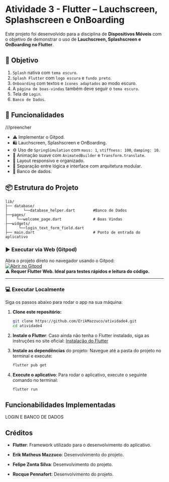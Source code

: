 # Atividade 3 - Flutter – Lauchscreen, Splashscreen e OnBoarding

Este projeto foi desenvolvido para a disciplina de **Dispositivos Móveis** com o objetivo de demonstrar o uso de **Lauchscreen, Splashscreen e OnBoarding no Flutter**.

## 🎯 Objetivo 

1. `Splash` nativa com `tema escuro`.
2. `Splash Flutter` com `logo escura` e `fundo preto`.
3. `Onboarding` com textos e `ícones adaptados` ao modo escuro.
4. A `página de boas-vindas` também deve seguir o `tema escuro`.
5. Tela de `Login`.
6. `Banco de Dados`.

## 🧠 Funcionalidades

///preencher
- ⚠️ Implementar o Gitpod.
- 🛍️ Lauchscreen, Splashscreen e OnBoarding.
- ⚙️ Uso de `SpringSimulation` com `mass: 1`, `stiffness: 100`, `damping: 10`.
- 🔁 Animação suave com `AnimatedBuilder` e `Transform.translate`.
- 📱 Layout responsivo e organizado.
- 🧼 Separação entre lógica e interface com arquitetura modular.
- 🎲 Banco de dados.

  
## 📦 Estrutura do Projeto
```
lib/
├── database/
│       └──database_helper.dart        #Banco de Dados
├──pages/
│    └──welcome_page.dart              # Boas Vindas
├──widgets/
│     └──login_text_form_field.dart
├── main.dart                          # Ponto de entrada do aplicativo
```

### ▶️ Executar via Web (Gitpod)

Abra o projeto direto no navegador usando o Gitpod:  
[![Abrir no Gitpod](https://gitpod.io/button/open-in-gitpod.svg)](https://gitpod.io/#https://github.com/ErikMazzuco/atividade4)  
⚠️ **Requer Flutter Web. Ideal para testes rápidos e leitura do código.**

---

### 💻 Executar Localmente

Siga os passos abaixo para rodar o app na sua máquina:

1. **Clone este repositório:**
   ```bash
   git clone https://github.com/ErikMazzuco/atividade4.git
   cd atividade4
   ```

2. **Instale o Flutter**:
    Caso ainda não tenha o Flutter instalado, siga as instruções no site oficial: [Instalação do Flutter](https://flutter.dev/docs/get-started/install)

3. **Instale as dependências** do projeto:
    Navegue até a pasta do projeto no terminal e execute:
    ```bash
    flutter pub get
    ```

4. **Execute o aplicativo**:
    Para rodar o aplicativo, execute o seguinte comando no terminal:
    ```bash
    flutter run
    ```

## Funcionabilidades Implementadas

LOGIN E BANCO DE DADOS

## Créditos
- **Flutter**: Framework utilizado para o desenvolvimento do aplicativo.

- **Erik Matheus Mazzuco**: Desenvolvimento do projeto.
- **Felipe Zonta Silva**: Desenvolvimento do projeto.
- **Rocque Pennafort**: Desenvolvimento do projeto.
